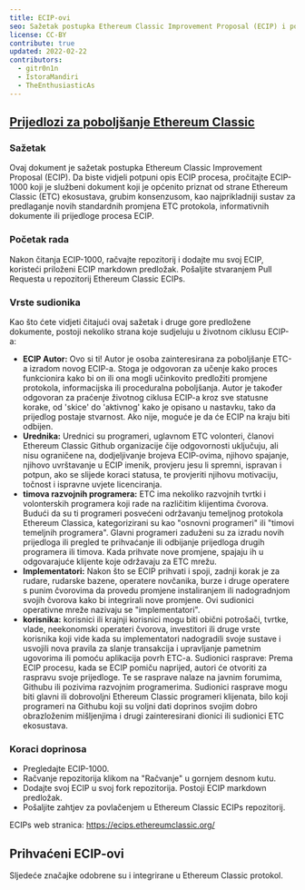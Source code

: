 ```yaml
---
title: ECIP-ovi
seo: Sažetak postupka Ethereum Classic Improvement Proposal (ECIP) i popis prihvaćenih ECIP-ova.
license: CC-BY
contribute: true
updated: 2022-02-22
contributors:
  - gitr0n1n
  - IstoraMandiri
  - TheEnthusiasticAs
---
```


## [Prijedlozi za poboljšanje Ethereum Classic](https://ecips.ethereumclassic.org/)

### Sažetak

Ovaj dokument je sažetak postupka Ethereum Classic Improvement Proposal (ECIP). Da biste vidjeli potpuni opis ECIP procesa, pročitajte ECIP-1000 koji je službeni dokument koji je općenito priznat od strane Ethereum Classic (ETC) ekosustava, grubim konsenzusom, kao najprikladniji sustav za predlaganje novih standardnih promjena ETC protokola, informativnih dokumente ili prijedloge procesa ECIP.

### Početak rada

Nakon čitanja ECIP-1000, račvajte repozitorij i dodajte mu svoj ECIP, koristeći priloženi ECIP markdown predložak. Pošaljite stvaranjem Pull Requesta u repozitorij Ethereum Classic ECIPs.

### Vrste sudionika

Kao što ćete vidjeti čitajući ovaj sažetak i druge gore predložene dokumente, postoji nekoliko strana koje sudjeluju u životnom ciklusu ECIP-a:

- **ECIP Autor:** Ovo si ti! Autor je osoba zainteresirana za poboljšanje ETC-a izradom novog ECIP-a. Stoga je odgovoran za učenje kako proces funkcionira kako bi on ili ona mogli učinkovito predložiti promjene protokola, informacijska ili proceduralna poboljšanja. Autor je također odgovoran za praćenje životnog ciklusa ECIP-a kroz sve statusne korake, od 'skice' do 'aktivnog' kako je opisano u nastavku, tako da prijedlog postaje stvarnost. Ako nije, moguće je da će ECIP na kraju biti odbijen.
- **Urednika:** Urednici su programeri, uglavnom ETC volonteri, članovi Ethereum Classic Github organizacije čije odgovornosti uključuju, ali nisu ograničene na, dodjeljivanje brojeva ECIP-ovima, njihovo spajanje, njihovo uvrštavanje u ECIP imenik, provjeru jesu li spremni, ispravan i potpun, ako se slijede koraci statusa, te provjeriti njihovu motivaciju, točnost i ispravne uvjete licenciranja.
- **timova razvojnih programera:** ETC ima nekoliko razvojnih tvrtki i volonterskih programera koji rade na različitim klijentima čvorova. Budući da su ti programeri posvećeni održavanju temeljnog protokola Ethereum Classica, kategorizirani su kao "osnovni programeri" ili "timovi temeljnih programera". Glavni programeri zaduženi su za izradu novih prijedloga ili pregled te prihvaćanje ili odbijanje prijedloga drugih programera ili timova. Kada prihvate nove promjene, spajaju ih u odgovarajuće klijente koje održavaju za ETC mrežu.
- **Implementatori:** Nakon što se ECIP prihvati i spoji, zadnji korak je za rudare, rudarske bazene, operatere novčanika, burze i druge operatere s punim čvorovima da provedu promjene instaliranjem ili nadogradnjom svojih čvorova kako bi integrirali nove promjene. Ovi sudionici operativne mreže nazivaju se "implementatori".
- **korisnika:** korisnici ili krajnji korisnici mogu biti obični potrošači, tvrtke, vlade, neekonomski operateri čvorova, investitori ili druge vrste korisnika koji vide kada su implementatori nadogradili svoje sustave i usvojili nova pravila za slanje transakcija i upravljanje pametnim ugovorima ili pomoću aplikacija povrh ETC-a. Sudionici rasprave: Prema ECIP procesu, kada se ECIP pomiču naprijed, autori će otvoriti za raspravu svoje prijedloge. Te se rasprave nalaze na javnim forumima, Githubu ili pozivima razvojnim programerima. Sudionici rasprave mogu biti glavni ili dobrovoljni Ethereum Classic programeri klijenata, bilo koji programeri na Githubu koji su voljni dati doprinos svojim dobro obrazloženim mišljenjima i drugi zainteresirani dionici ili sudionici ETC ekosustava.

### Koraci doprinosa

- Pregledajte ECIP-1000.
- Račvanje repozitorija klikom na "Račvanje" u gornjem desnom kutu.
- Dodajte svoj ECIP u svoj fork repozitorija. Postoji ECIP markdown predložak.
- Pošaljite zahtjev za povlačenjem u Ethereum Classic ECIPs repozitorij.

ECIPs web stranica: https://ecips.ethereumclassic.org/

## Prihvaćeni ECIP-ovi

Sljedeće značajke odobrene su i integrirane u Ethereum Classic protokol.
